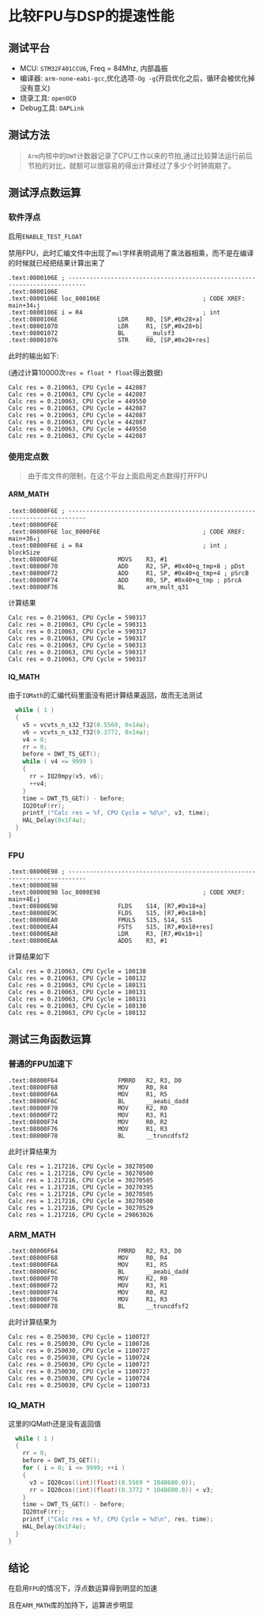 # 比较FPU与DSP的提速性能

## 测试平台

* MCU: `STM32F401CCU6`, Freq = 84Mhz, 内部晶振
* 编译器: `arm-none-eabi-gcc`,优化选项`-Og -g`(开启优化之后，循环会被优化掉没有意义)
* 烧录工具: `openOCD`
* Debug工具: `DAPLink`

## 测试方法

> `Arm`内核中的`DWT`计数器记录了CPU工作以来的节拍,通过比较算法运行前后节拍的对比，就额可以很容易的得出计算经过了多少个时钟周期了。

## 测试浮点数运算

### 软件浮点

启用`ENABLE_TEST_FLOAT`

禁用FPU，此时汇编文件中出现了`mul`字样表明调用了乘法器相乘，而不是在编译的时候就已经把结果计算出来了

```assembly
.text:0800106E ; ---------------------------------------------------------------------------
.text:0800106E
.text:0800106E loc_800106E                             ; CODE XREF: main+34↓j
.text:0800106E i = R4                                  ; int
.text:0800106E                 LDR     R0, [SP,#0x28+a]
.text:08001070                 LDR     R1, [SP,#0x28+b]
.text:08001072                 BL      __mulsf3
.text:08001076                 STR     R0, [SP,#0x28+res]
```

此时的输出如下:

(通过计算10000次`res = float * float`得出数据)

```
Calc res = 0.210063, CPU Cycle = 442087
Calc res = 0.210063, CPU Cycle = 442087
Calc res = 0.210063, CPU Cycle = 449550
Calc res = 0.210063, CPU Cycle = 442087
Calc res = 0.210063, CPU Cycle = 442087
Calc res = 0.210063, CPU Cycle = 442087
Calc res = 0.210063, CPU Cycle = 449550
Calc res = 0.210063, CPU Cycle = 442087
```

### 使用定点数

> 由于库文件的限制，在这个平台上面启用定点数得打开FPU

#### ARM_MATH

```assembly
.text:08000F6E ; ---------------------------------------------------------------------------
.text:08000F6E
.text:08000F6E loc_8000F6E                             ; CODE XREF: main+36↓j
.text:08000F6E i = R4                                  ; int ; blockSize
.text:08000F6E                 MOVS    R3, #1
.text:08000F70                 ADD     R2, SP, #0x40+q_tmp+8 ; pDst
.text:08000F72                 ADD     R1, SP, #0x40+q_tmp+4 ; pSrcB
.text:08000F74                 ADD     R0, SP, #0x40+q_tmp ; pSrcA
.text:08000F76                 BL      arm_mult_q31
```

计算结果

```
Calc res = 0.210063, CPU Cycle = 590317
Calc res = 0.210063, CPU Cycle = 590313
Calc res = 0.210063, CPU Cycle = 590317
Calc res = 0.210063, CPU Cycle = 590317
Calc res = 0.210063, CPU Cycle = 590313
Calc res = 0.210063, CPU Cycle = 590317
Calc res = 0.210063, CPU Cycle = 590317
```

#### IQ_MATH

由于`IQMath`的汇编代码里面没有把计算结果返回，故而无法测试

```C
  while ( 1 )
  {
    v5 = vcvts_n_s32_f32(0.5569, 0x14u);
    v6 = vcvts_n_s32_f32(0.3772, 0x14u);
    v4 = 0;
    rr = 0;
    before = DWT_TS_GET();
    while ( v4 <= 9999 )
    {
      rr = IQ20mpy(v5, v6);
      ++v4;
    }
    time = DWT_TS_GET() - before;
    IQ20toF(rr);
    printf_("Calc res = %f, CPU Cycle = %d\n", v3, time);
    HAL_Delay(0x1F4u);
  }
}
```

### FPU

```assembly
.text:08000E98 ; ---------------------------------------------------------------------------
.text:08000E98
.text:08000E98 loc_8000E98                             ; CODE XREF: main+4E↓j
.text:08000E98                 FLDS    S14, [R7,#0x18+a]
.text:08000E9C                 FLDS    S15, [R7,#0x18+b]
.text:08000EA0                 FMULS   S15, S14, S15
.text:08000EA4                 FSTS    S15, [R7,#0x18+res]
.text:08000EA8                 LDR     R3, [R7,#0x18+i]
.text:08000EAA                 ADDS    R3, #1
```

计算结果如下

```
Calc res = 0.210063, CPU Cycle = 180138
Calc res = 0.210063, CPU Cycle = 180132
Calc res = 0.210063, CPU Cycle = 180131
Calc res = 0.210063, CPU Cycle = 180131
Calc res = 0.210063, CPU Cycle = 180131
Calc res = 0.210063, CPU Cycle = 180130
Calc res = 0.210063, CPU Cycle = 180132
```



## 测试三角函数运算

### 普通的FPU加速下



```assembly
.text:08000F64                 FMRRD   R2, R3, D0
.text:08000F68                 MOV     R0, R4
.text:08000F6A                 MOV     R1, R5
.text:08000F6C                 BL      __aeabi_dadd
.text:08000F70                 MOV     R2, R0
.text:08000F72                 MOV     R3, R1
.text:08000F74                 MOV     R0, R2
.text:08000F76                 MOV     R1, R3
.text:08000F78                 BL      __truncdfsf2
```

此时计算结果为

```
Calc res = 1.217216, CPU Cycle = 30270500
Calc res = 1.217216, CPU Cycle = 30270500
Calc res = 1.217216, CPU Cycle = 30270505
Calc res = 1.217216, CPU Cycle = 30270395
Calc res = 1.217216, CPU Cycle = 30270505
Calc res = 1.217216, CPU Cycle = 30270500
Calc res = 1.217216, CPU Cycle = 30270529
Calc res = 1.217216, CPU Cycle = 29863026
```



### ARM_MATH

```assembly
.text:08000F64                 FMRRD   R2, R3, D0
.text:08000F68                 MOV     R0, R4
.text:08000F6A                 MOV     R1, R5
.text:08000F6C                 BL      __aeabi_dadd
.text:08000F70                 MOV     R2, R0
.text:08000F72                 MOV     R3, R1
.text:08000F74                 MOV     R0, R2
.text:08000F76                 MOV     R1, R3
.text:08000F78                 BL      __truncdfsf2
```

此时计算结果为

```
Calc res = 0.250030, CPU Cycle = 1100727
Calc res = 0.250030, CPU Cycle = 1100726
Calc res = 0.250030, CPU Cycle = 1100727
Calc res = 0.250030, CPU Cycle = 1100724
Calc res = 0.250030, CPU Cycle = 1100727
Calc res = 0.250030, CPU Cycle = 1100727
Calc res = 0.250030, CPU Cycle = 1100724
Calc res = 0.250030, CPU Cycle = 1100733
```

### IQ_MATH

这里的IQMath还是没有返回值

```C
  while ( 1 )
  {
    rr = 0;
    before = DWT_TS_GET();
    for ( i = 0; i <= 9999; ++i )
    {
      v3 = IQ20cos((int)(float)(0.5569 * 1048600.0));
      rr = IQ20cos((int)(float)(0.3772 * 1048600.0)) + v3;
    }
    time = DWT_TS_GET() - before;
    IQ20toF(rr);
    printf_("Calc res = %f, CPU Cycle = %d\n", res, time);
    HAL_Delay(0x1F4u);
  }
}
```

## 结论

在启用`FPU`的情况下，浮点数运算得到明显的加速

且在`ARM_MATH`库的加持下，运算进步明显
